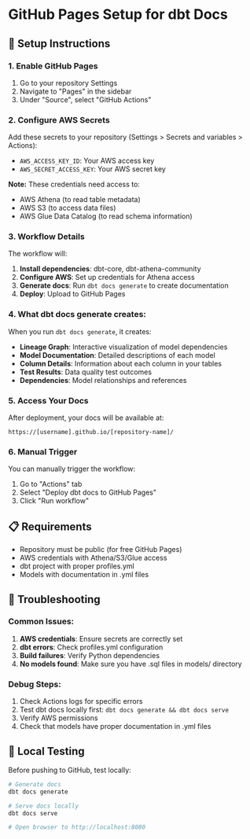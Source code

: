 # GitHub Pages Setup for dbt Docs

## 🚀 Setup Instructions

### 1. Enable GitHub Pages
1. Go to your repository Settings
2. Navigate to "Pages" in the sidebar
3. Under "Source", select "GitHub Actions"

### 2. Configure AWS Secrets
Add these secrets to your repository (Settings > Secrets and variables > Actions):

- `AWS_ACCESS_KEY_ID`: Your AWS access key
- `AWS_SECRET_ACCESS_KEY`: Your AWS secret key

**Note:** These credentials need access to:
- AWS Athena (to read table metadata)
- AWS S3 (to access data files)
- AWS Glue Data Catalog (to read schema information)

### 3. Workflow Details

The workflow will:
1. **Install dependencies**: dbt-core, dbt-athena-community
2. **Configure AWS**: Set up credentials for Athena access
3. **Generate docs**: Run `dbt docs generate` to create documentation
4. **Deploy**: Upload to GitHub Pages

### 4. What dbt docs generate creates:

When you run `dbt docs generate`, it creates:
- **Lineage Graph**: Interactive visualization of model dependencies
- **Model Documentation**: Detailed descriptions of each model
- **Column Details**: Information about each column in your tables
- **Test Results**: Data quality test outcomes
- **Dependencies**: Model relationships and references

### 5. Access Your Docs

After deployment, your docs will be available at:
```
https://[username].github.io/[repository-name]/
```

### 6. Manual Trigger

You can manually trigger the workflow:
1. Go to "Actions" tab
2. Select "Deploy dbt docs to GitHub Pages"
3. Click "Run workflow"

## 📋 Requirements

- Repository must be public (for free GitHub Pages)
- AWS credentials with Athena/S3/Glue access
- dbt project with proper profiles.yml
- Models with documentation in .yml files

## 🔧 Troubleshooting

### Common Issues:
1. **AWS credentials**: Ensure secrets are correctly set
2. **dbt errors**: Check profiles.yml configuration
3. **Build failures**: Verify Python dependencies
4. **No models found**: Make sure you have .sql files in models/ directory

### Debug Steps:
1. Check Actions logs for specific errors
2. Test dbt docs locally first: `dbt docs generate && dbt docs serve`
3. Verify AWS permissions
4. Check that models have proper documentation in .yml files

## 🎯 Local Testing

Before pushing to GitHub, test locally:
```bash
# Generate docs
dbt docs generate

# Serve docs locally
dbt docs serve

# Open browser to http://localhost:8080
```
